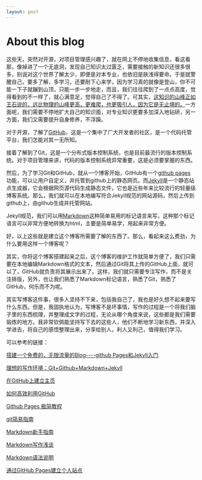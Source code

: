```yaml
---
layout: post
---
```

# About this blog #

这些天，突然对开源，对项目管理感兴趣了，就在网上不停地收集信息，看这看那，像掉进了一个无底洞，发现自己知识太过匮乏，需要接触的新知识还很多很多，别说对这个世界了解太少，即便是对本专业，也依旧是肤浅得要命。于是就警醒自己，要多了解，多学习，还要耐下心来学，因为学习真的就像是登山，你不可能一下子就蹦到山顶，只能一步一步地走，而且，我们往往爬到了一点点高度，觉得看到的不一样了，就心满意足，觉得自己了不得了。可其实，[这知识的山峰正如王石说的，远比物理的山峰更高，更难爬，也更吸引人，因为它是无止境的。](http://v.youku.com/v_show/id_XNTg2NzYyMjYw.html)一方面呢，我们需要不停地扩大自己的知识面，对专业知识更要多加深入地钻研，另一方面，我们又需要提升自身修养，不浮躁。

对于开源，了解了[GitHub](http://www.github.com)，这是一个集中了广大开发者的社区，是一个代码托管平台，我们怎能对其一无所知。

接着了解到了Git，这是一个分布式版本控制系统，也是目前最流行的版本控制系统。对于项目管理来讲，代码的版本控制系统异常重要，这是必须要掌握的东西。

然后，为了学习Git和GitHub，就从一个博客开始，GitHub有一个[github pages](https://help.github.com/categories/20/articles)功能，可以让用户自定义，并托管到github上的静态网页。而[Jekyll](http://jekyllrb.com/)是一个静态站点生成器，它会根据网页源代码生成静态文件，它也是近些年来比较流行的轻量级博客系统。那么，我们就可以在本地编写符合Jekyll规范的网站源码，然后上传到github上，由github生成并托管网站。

Jekyll规范，我们可以用[Markdown](http://wowubuntu.com/markdown/)这种简单易用的标记语言来写，这种那个标记语言可以非常方便地转换为html，主要是简单易学，用起来非常方便。

好，以上这些就是建立这个博客所需要了解的东西了。那么，看起来这么费劲，为什么要用这样一个博客呢？

其实，你将这个博客搭建起来之后，这个博客的维护工作就简单方便了，我们只需要在本地编辑Markdown格式的文本，然后通过Git将其上传的GitHub上面，就可以了，GitHub就负责将其展示出来了。这样，我们就只需要专注写作，而不是关注排版，另外，也让我们熟悉了Markdown标记语言，熟悉了Git，熟悉了GitHub，何乐而不为呢。

其实写博客这件事，很多人坚持不下来，包括我自己了，我也是好久想不起来要写什么东西。但是，我固执地认为，写博客不是坏事情，写作的过程是一个将我们脑子里的东西梳理，并整理成文字的过程，无论从哪个角度来说，这些都是我们需要锻炼的地方。我非常钦佩能坚持写下去的这些人，他们不断地学习新东西，并深入学进去，将自己的感悟整理出来，分享给别人，利人又利己，值得我们学习。

可以参考的链接：

[搭建一个免费的，无限流量的Blog----github Pages和Jekyll入门](http://www.ruanyifeng.com/blog/2012/08/blogging_with_jekyll.html)

[理想的写作环境：Git+Github+Markdown+Jekyll](http://www.yangzhiping.com/tech/writing-space.html)

[在GitHub上建立主页](http://www.worldhello.net/gotgithub/03-project-hosting/050-homepage.html#user-homepage)

[如何高效利用GitHub](http://www.yangzhiping.com/tech/github.html)

[Github Pages 极简教程](http://www.360doc.com/content/12/0421/09/1016783_205350218.shtml)

[git简易指南](http://rogerdudler.github.io/git-guide/index.zh.html)

[Markdown新手指南](http://jianshu.io/p/q81RER)

[Markdown写作浅谈](http://www.yangzhiping.com/tech/r-markdown-knitr.html)

[Markdown语法说明](http://wowubuntu.com/markdown/)

[通过GitHub Pages建立个人站点](http://www.cnblogs.com/purediy/archive/2013/03/07/2948892.html)
